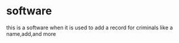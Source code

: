 # software
this is a software when it is used to add a record for criminals like a name,add,and more
